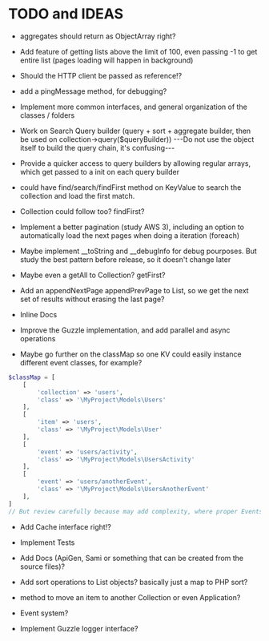 # TODO and IDEAS

- aggregates should return as ObjectArray right?

- Add feature of getting lists above the limit of 100, even passing -1 to get entire list (pages loading will happen in background)

- Should the HTTP client be passed as reference!?

- add a pingMessage method, for debugging?

- Implement more common interfaces, and general organization of the classes / folders

- Work on Search Query builder (query + sort + aggregate builder, then be used on collection->query($queryBuilder))
---Do not use the object itself to build the query chain, it's confusing---

- Provide a quicker access to query builders by allowing regular arrays, which get passed to a init on each query builder

- could have find/search/findFirst method on KeyValue to search the collection and load the first match.

- Collection could follow too? findFirst?

- Implement a better pagination (study AWS 3), including an option to automatically load the next pages when doing a iteration (foreach)

- Maybe implement __toString and __debugInfo for debug pourposes. But study the best pattern before release, so it doesn't change later

- Maybe even a getAll to Collection? getFirst?

- Add an appendNextPage appendPrevPage to List, so we get the next set of results without erasing the last page?

- Inline Docs

- Improve the Guzzle implementation, and add parallel and async operations

- Maybe go further on the classMap so one KV could easily instance different event classes, for example?
```php
$classMap = [
    [
        'collection' => 'users',
        'class' => '\MyProject\Models\Users'
    ],
    [
        'item' => 'users',
        'class' => '\MyProject\Models\User'
    ],
    [
        'event' => 'users/activity',
        'class' => '\MyProject\Models\UsersActivity'
    ],
    [
        'event' => 'users/anotherEvent',
        'class' => '\MyProject\Models\UsersAnotherEvent'
    ],
]
// But review carefully because may add complexity, where proper Events subclass would be handling well after all
```

- Add Cache interface right!?

- Implement Tests

- Add Docs (ApiGen, Sami or something that can be created from the source files)?

- Add sort operations to List objects? basically just a map to PHP sort?

- method to move an item to another Collection or even Application?

- Event system?

- Implement Guzzle logger interface?